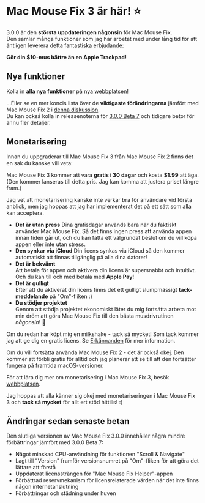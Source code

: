 # Mac Mouse Fix 3 är här! ⭐️

3.0.0 är den **största uppdateringen någonsin** för Mac Mouse Fix.\
Den samlar många funktioner som jag har arbetat med under lång tid för att äntligen leverera detta fantastiska erbjudande:

**Gör din $10-mus bättre än en Apple Trackpad!**

## Nya funktioner

Kolla in **alla nya funktioner** på [nya webbplatsen](http://macmousefix.com/)!

...Eller se en mer koncis lista över de **viktigaste förändringarna** jämfört med Mac Mouse Fix 2 i [denna diskussion](https://github.com/noah-nuebling/mac-mouse-fix/discussions/743#discussioncomment-7938922).\
Du kan också kolla in releasenoterna för [3.0.0 Beta 7](https://github.com/noah-nuebling/mac-mouse-fix/releases/tag/3.0.0-Beta-7) och tidigare betor för ännu fler detaljer.

## Monetarisering

Innan du uppgraderar till Mac Mouse Fix 3 från Mac Mouse Fix 2 finns det en sak du kanske vill veta:

Mac Mouse Fix 3 kommer att vara **gratis i 30 dagar** och kosta **$1.99** att äga.\
(Den kommer lanseras till detta pris. Jag kan komma att justera priset längre fram.)

Jag vet att monetarisering kanske inte verkar bra för användare vid första anblick, men jag hoppas att jag har implementerat det på ett sätt som alla kan acceptera.

- **Det är utan press**
   Dina gratisdagar används bara när du faktiskt använder Mac Mouse Fix. Så det finns ingen press att använda appen innan tiden går ut, och du kan fatta ett välgrundat beslut om du vill köpa appen eller inte utan stress.
- **Den synkar via iCloud**
  Din licens synkas via iCloud så den kommer automatiskt att finnas tillgänglig på alla dina datorer!
- **Det är bekvämt**\
   Att betala för appen och aktivera din licens är supersnabbt och intuitivt. Och du kan till och med betala med **Apple Pay**!
- **Det är gulligt**\
   Efter att du aktiverat din licens finns det ett gulligt slumpmässigt **tack-meddelande** på "Om"-fliken :)
- **Du stödjer projektet**\
   Genom att stödja projektet ekonomiskt låter du mig fortsätta arbeta mot min dröm att göra Mac Mouse Fix till den bästa musdrivrutinen *någonsin*! 🚀

Om du redan har köpt mig en milkshake - tack så mycket! Som tack kommer jag att ge dig en gratis licens. Se [Erkännanden](https://github.com/noah-nuebling/mac-mouse-fix/blob/master/Acknowledgements.md#-paypal-donations) för mer information.

Om du vill fortsätta använda Mac Mouse Fix 2 - det är också okej. Den kommer att förbli gratis för alltid och jag planerar att se till att den fortsätter fungera på framtida macOS-versioner.

För att lära dig mer om monetarisering i Mac Mouse Fix 3, besök [webbplatsen](https://macmousefix.com/#price).

Jag hoppas att alla känner sig okej med monetariseringen i Mac Mouse Fix 3 och **tack så mycket** för allt ert stöd hittills! :)

## Ändringar sedan senaste betan

Den slutliga versionen av Mac Mouse Fix 3.0.0 innehåller några mindre förbättringar jämfört med 3.0.0 Beta 7:

- Något minskad CPU-användning för funktionen "Scroll & Navigate"
- Lagt till "Version" framför versionsnumret på "Om"-fliken för att göra det lättare att förstå
- Uppdaterat licenssträngen för "Mac Mouse Fix Helper"-appen
- Förbättrad reservmekanism för licensrelaterade värden när det inte finns någon internetanslutning
- Förbättringar och städning under huven